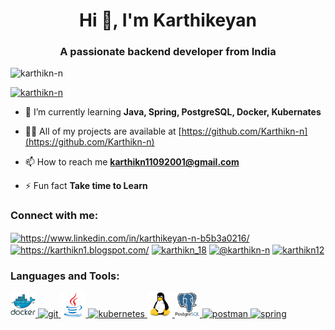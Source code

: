 <h1 align="center">Hi 👋, I'm Karthikeyan</h1>
<h3 align="center">A passionate backend developer from India</h3>

<p align="left"> <img src="https://komarev.com/ghpvc/?username=karthikn-n&label=Profile%20views&color=0e75b6&style=flat" alt="karthikn-n" /> </p>

<p align="left"> <a href="https://github.com/ryo-ma/github-profile-trophy"><img src="https://github-profile-trophy.vercel.app/?username=karthikn-n" alt="karthikn-n" /></a> </p>

- 🌱 I’m currently learning **Java, Spring, PostgreSQL, Docker, Kubernates**

- 👨‍💻 All of my projects are available at [https://github.com/Karthikn-n](https://github.com/Karthikn-n)

- 📫 How to reach me **karthikn11092001@gmail.com**

- ⚡ Fun fact **Take time to Learn**

<h3 align="left">Connect with me:</h3>
<p align="left">
<a href="https://linkedin.com/in/https://www.linkedin.com/in/karthikeyan-n-b5b3a0216/" target="blank"><img align="center" src="https://raw.githubusercontent.com/rahuldkjain/github-profile-readme-generator/master/src/images/icons/Social/linked-in-alt.svg" alt="https://www.linkedin.com/in/karthikeyan-n-b5b3a0216/" height="30" width="40" /></a>
<a href="https://karthikn1.blogspot.com/" target="blank"><img align="center" src="https://t3.gstatic.com/images?q=tbn:ANd9GcTPKHAv7sDpdm44IfYsdyGmUvmGKtxObyux_kIkMoGsjDz1G6z1" alt="https://karthikn1.blogspot.com/" height="30" width"40/><a>
<a href="https://instagram.com/karthikn_18" target="blank"><img align="center" src="https://raw.githubusercontent.com/rahuldkjain/github-profile-readme-generator/master/src/images/icons/Social/instagram.svg" alt="karthikn_18" height="30" width="40" /></a>
<a href="https://medium.com/@karthikn-n" target="blank"><img align="center" src="https://raw.githubusercontent.com/rahuldkjain/github-profile-readme-generator/master/src/images/icons/Social/medium.svg" alt="@karthikn-n" height="30" width="40" /></a>
<a href="https://www.leetcode.com/karthikn12" target="blank"><img align="center" src="https://raw.githubusercontent.com/rahuldkjain/github-profile-readme-generator/master/src/images/icons/Social/leet-code.svg" alt="karthikn12" height="30" width="40" /></a>
</p>

<h3 align="left">Languages and Tools:</h3>
<p align="left"> <a href="https://www.docker.com/" target="_blank" rel="noreferrer"> <img src="https://raw.githubusercontent.com/devicons/devicon/master/icons/docker/docker-original-wordmark.svg" alt="docker" width="40" height="40"/> </a> <a href="https://git-scm.com/" target="_blank" rel="noreferrer"> <img src="https://www.vectorlogo.zone/logos/git-scm/git-scm-icon.svg" alt="git" width="40" height="40"/> </a> <a href="https://www.java.com" target="_blank" rel="noreferrer"> <img src="https://raw.githubusercontent.com/devicons/devicon/master/icons/java/java-original.svg" alt="java" width="40" height="40"/> </a> <a href="https://kubernetes.io" target="_blank" rel="noreferrer"> <img src="https://www.vectorlogo.zone/logos/kubernetes/kubernetes-icon.svg" alt="kubernetes" width="40" height="40"/> </a> <a href="https://www.linux.org/" target="_blank" rel="noreferrer"> <img src="https://raw.githubusercontent.com/devicons/devicon/master/icons/linux/linux-original.svg" alt="linux" width="40" height="40"/> </a> <a href="https://www.postgresql.org" target="_blank" rel="noreferrer"> <img src="https://raw.githubusercontent.com/devicons/devicon/master/icons/postgresql/postgresql-original-wordmark.svg" alt="postgresql" width="40" height="40"/> </a> <a href="https://postman.com" target="_blank" rel="noreferrer"> <img src="https://www.vectorlogo.zone/logos/getpostman/getpostman-icon.svg" alt="postman" width="40" height="40"/> </a> <a href="https://spring.io/" target="_blank" rel="noreferrer"> <img src="https://www.vectorlogo.zone/logos/springio/springio-icon.svg" alt="spring" width="40" height="40"/> </a> </p>

